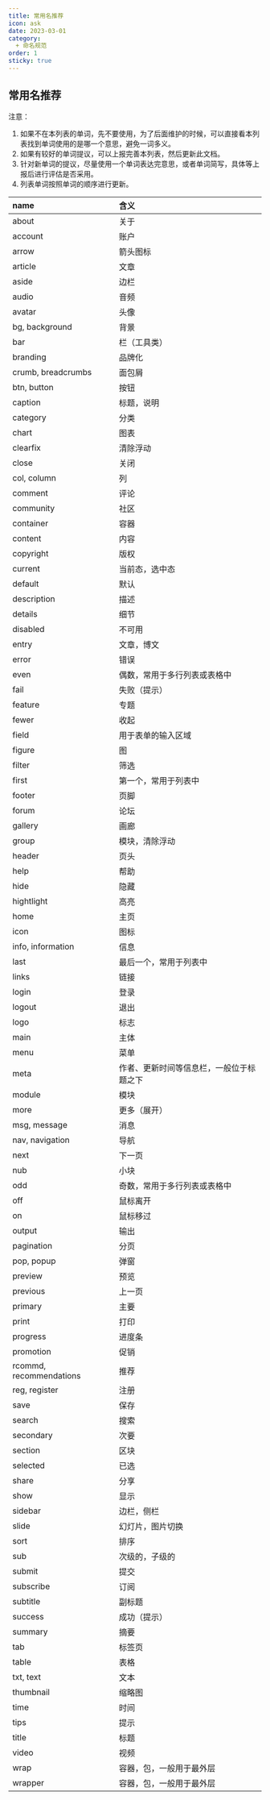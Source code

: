 ```yaml
---
title: 常用名推荐
icon: ask
date: 2023-03-01
category:
  + 命名规范
order: 1
sticky: true
---
```


## 常用名推荐

注意：
1. 如果不在本列表的单词，先不要使用，为了后面维护的时候，可以直接看本列表找到单词使用的是哪一个意思，避免一词多义。
1. 如果有较好的单词提议，可以上报完善本列表，然后更新此文档。
1. 针对新单词的提议，尽量使用一个单词表达完意思，或者单词简写，具体等上报后进行评估是否采用。
1. 列表单词按照单词的顺序进行更新。

|     name                  |           含义                  |
| :------------             | :-------------                  |
|  about	                  |  关于                           |
|  account	                |  账户                           |
|  arrow	                  |  箭头图标                        |
|  article	                |  文章                           |
|  aside	                  |  边栏                           |
|  audio	                  |  音频                           |
|  avatar	                  |  头像                           |
|  bg, background	          |  背景                           |
|  bar	                    |  栏（工具类）|
|  branding	                |  品牌化|
|  crumb, breadcrumbs       |  面包屑|
|  btn, button	            |  按钮|
|  caption	                |  标题，说明|
|  category	                |  分类|
|  chart	                  |  图表|
|  clearfix                 |  清除浮动|
|  close	                  |  关闭|
|  col, column	            |  列|
|  comment	                |  评论|
|  community	              |  社区|
|  container	              |  容器|
|  content	                |  内容|
|  copyright	              |  版权|
|  current	                |  当前态，选中态|
|  default	                |  默认|
|  description	            |  描述|
|  details	                |  细节|
|  disabled                 |  不可用|
|  entry	                  |  文章，博文|
|  error	                  |  错误|
|  even	                    |  偶数，常用于多行列表或表格中|
|  fail	                    |  失败（提示）|
|  feature	                |  专题|
|  fewer	                  |  收起|
|  field	                  |  用于表单的输入区域|
|  figure	                  |  图|
|  filter	                  |  筛选|
|  first	                  |  第一个，常用于列表中|
|  footer	                  |  页脚|
|  forum	                  |  论坛|
|  gallery	                |  画廊|
|  group	                  |  模块，清除浮动|
|  header	                  |  页头|
|  help         	          |  帮助|
|  hide	                    |  隐藏|
|  hightlight	              |  高亮|
|  home	                    |  主页|
|  icon	                    |  图标|
|  info, information        |  信息|
|  last	                    |  最后一个，常用于列表中|
|  links	                  |  链接|
|  login	                  |  登录|
|  logout	                  |  退出|
|  logo	                    |  标志|
|  main	                    |  主体|
|  menu	                    |  菜单|
|  meta	                    |  作者、更新时间等信息栏，一般位于标题之下|
|  module	                  |  模块|
|  more	                    |  更多（展开）|
|  msg, message	            |  消息|
|  nav, navigation	        |  导航|
|  next	                    |  下一页|
|  nub	                    |  小块|
|  odd	                    |  奇数，常用于多行列表或表格中|
|  off	                    |  鼠标离开|
|  on	                      |  鼠标移过|
|  output	                  |  输出|
|  pagination	              |  分页|
|  pop, popup	              |  弹窗|
|  preview	                |  预览|
|  previous	                |  上一页|
|  primary	                |  主要|
|  print                    | 打印 |
|  progress	                |  进度条|
|  promotion	              |  促销                                 |
|  rcommd, recommendations	|  推荐                                 |
|  reg, register	          |  注册                                 |
|  save	                    |  保存                                 |
|  search	                  |  搜索                                 |
|  secondary	              |  次要                                 |
|  section	                |  区块                                 |
|  selected	                |  已选                                 |
|  share	                  |  分享                                 |
|  show	                    |  显示                                 |
|  sidebar	                |  边栏，侧栏                            |
|  slide	                  |  幻灯片，图片切换                      |
|  sort	                    |  排序|
|  sub	                    |  次级的，子级的|
|  submit	                  |  提交                                 |
|  subscribe	              |  订阅                                 |
|  subtitle	                |  副标题|
|  success	                |  成功（提示）|
|  summary	                |  摘要|
|  tab	                    |  标签页|
|  table	                  |  表格|
|  txt, text	              |  文本|
|  thumbnail	              |  缩略图|
|  time	                    |  时间                               |
|  tips	                    |  提示                               |
|  title	                  |  标题                               |
|  video	                  |  视频                               |
|  wrap	                    |  容器，包，一般用于最外层             |
|  wrapper	                |  容器，包，一般用于最外层             |
